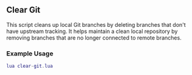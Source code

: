 ## Clear Git
This script cleans up local Git branches by deleting branches that don't have upstream tracking. It helps maintain a clean local repository by removing branches that are no longer connected to remote branches.

### Example Usage
```lua
lua clear-git.lua
```